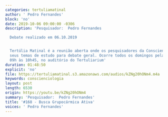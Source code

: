 ```yaml
---
categories: tertuliamatinal
author: ' Pedro Fernandes'
block: 'no'
date: 2019-10-06 09:00:00 -0306
description: 'Pesquisador:  Pedro Fernandes

  Debate realizado em 06.10.2019


  Tertúlia Matinal é a reunião aberta onde os pesquisadores da Conscienciologia apresentam
  seus temas de estudo para debate geral. Ocorre todos os domingos pela manhã, das
  09h às 10h45, no auditório do Tertuliarium'
duration: 01:48:50
explicit: 'no'
file: https://tertuliamatinal.s3.amazonaws.com/audios/kZNg20hONm4.m4a
keywords: conscienciologia
layout: post
length: 6530
origin: https://youtu.be/kZNg20hONm4
summary: 'Pesquisador:  Pedro Fernandes'
title: '#168 - Busca Grupocármica Ativa'
voices: ' Pedro Fernandes'
---
```

